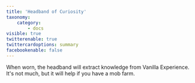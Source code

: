 ```yaml
---
title: 'Headband of Curiosity'
taxonomy:
    category:
        - docs
visible: true
twitterenable: true
twittercardoptions: summary
facebookenable: false
---
```


When worn, the headband will extract knowledge from Vanilla Experience. It's not much, but it will help if you have a mob farm.